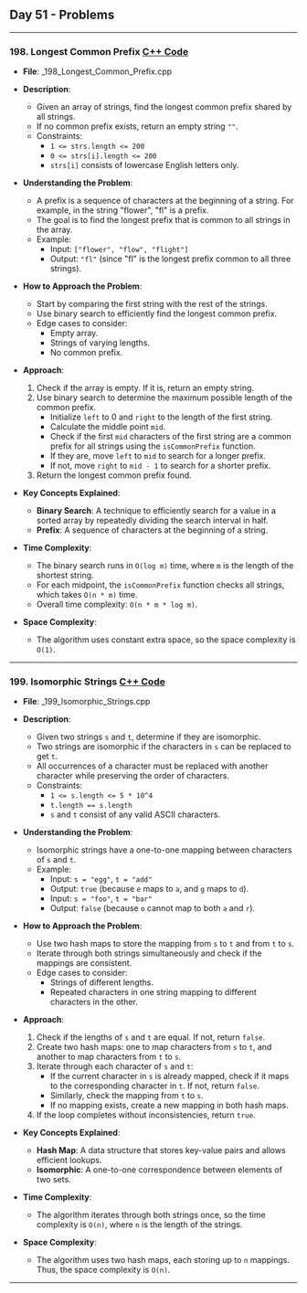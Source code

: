 
## Day 51 - Problems  

---

### 198. **Longest Common Prefix** [C++ Code](./_198_Longest_Common_Prefix.cpp)  

- **File**: _198_Longest_Common_Prefix.cpp  
- **Description**:  
  - Given an array of strings, find the longest common prefix shared by all strings.  
  - If no common prefix exists, return an empty string `""`.  
  - Constraints:  
    - `1 <= strs.length <= 200`  
    - `0 <= strs[i].length <= 200`  
    - `strs[i]` consists of lowercase English letters only.  

- **Understanding the Problem**:  
  - A prefix is a sequence of characters at the beginning of a string. For example, in the string "flower", "fl" is a prefix.  
  - The goal is to find the longest prefix that is common to all strings in the array.  
  - Example:  
    - Input: `["flower", "flow", "flight"]`  
    - Output: `"fl"` (since "fl" is the longest prefix common to all three strings).  

- **How to Approach the Problem**:  
  - Start by comparing the first string with the rest of the strings.  
  - Use binary search to efficiently find the longest common prefix.  
  - Edge cases to consider:  
    - Empty array.  
    - Strings of varying lengths.  
    - No common prefix.  

- **Approach**:  
  1. Check if the array is empty. If it is, return an empty string.  
  2. Use binary search to determine the maximum possible length of the common prefix.  
     - Initialize `left` to 0 and `right` to the length of the first string.  
     - Calculate the middle point `mid`.  
     - Check if the first `mid` characters of the first string are a common prefix for all strings using the `isCommonPrefix` function.  
     - If they are, move `left` to `mid` to search for a longer prefix.  
     - If not, move `right` to `mid - 1` to search for a shorter prefix.  
  3. Return the longest common prefix found.  

- **Key Concepts Explained**:  
  - **Binary Search**: A technique to efficiently search for a value in a sorted array by repeatedly dividing the search interval in half.  
  - **Prefix**: A sequence of characters at the beginning of a string.  

- **Time Complexity**:  
  - The binary search runs in `O(log m)` time, where `m` is the length of the shortest string.  
  - For each midpoint, the `isCommonPrefix` function checks all strings, which takes `O(n * m)` time.  
  - Overall time complexity: `O(n * m * log m)`.  

- **Space Complexity**:  
  - The algorithm uses constant extra space, so the space complexity is `O(1)`.  

---

### 199. **Isomorphic Strings** [C++ Code](./_199_Isomorphic_Strings.cpp)  

- **File**: _199_Isomorphic_Strings.cpp  
- **Description**:  
  - Given two strings `s` and `t`, determine if they are isomorphic.  
  - Two strings are isomorphic if the characters in `s` can be replaced to get `t`.  
  - All occurrences of a character must be replaced with another character while preserving the order of characters.  
  - Constraints:  
    - `1 <= s.length <= 5 * 10^4`  
    - `t.length == s.length`  
    - `s` and `t` consist of any valid ASCII characters.  

- **Understanding the Problem**:  
  - Isomorphic strings have a one-to-one mapping between characters of `s` and `t`.  
  - Example:  
    - Input: `s = "egg"`, `t = "add"`  
    - Output: `true` (because `e` maps to `a`, and `g` maps to `d`).  
    - Input: `s = "foo"`, `t = "bar"`  
    - Output: `false` (because `o` cannot map to both `a` and `r`).  

- **How to Approach the Problem**:  
  - Use two hash maps to store the mapping from `s` to `t` and from `t` to `s`.  
  - Iterate through both strings simultaneously and check if the mappings are consistent.  
  - Edge cases to consider:  
    - Strings of different lengths.  
    - Repeated characters in one string mapping to different characters in the other.  

- **Approach**:  
  1. Check if the lengths of `s` and `t` are equal. If not, return `false`.  
  2. Create two hash maps: one to map characters from `s` to `t`, and another to map characters from `t` to `s`.  
  3. Iterate through each character of `s` and `t`:  
     - If the current character in `s` is already mapped, check if it maps to the corresponding character in `t`. If not, return `false`.  
     - Similarly, check the mapping from `t` to `s`.  
     - If no mapping exists, create a new mapping in both hash maps.  
  4. If the loop completes without inconsistencies, return `true`.  

- **Key Concepts Explained**:  
  - **Hash Map**: A data structure that stores key-value pairs and allows efficient lookups.  
  - **Isomorphic**: A one-to-one correspondence between elements of two sets.  

- **Time Complexity**:  
  - The algorithm iterates through both strings once, so the time complexity is `O(n)`, where `n` is the length of the strings.  

- **Space Complexity**:  
  - The algorithm uses two hash maps, each storing up to `n` mappings. Thus, the space complexity is `O(n)`.  

---
